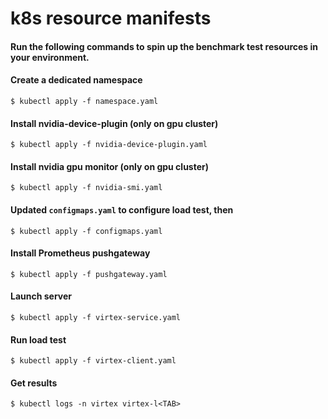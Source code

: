 # k8s resource manifests

#### Run the following commands to spin up the benchmark test resources in your environment.

#### Create a dedicated namespace
    $ kubectl apply -f namespace.yaml

#### Install nvidia-device-plugin (only on gpu cluster)
    $ kubectl apply -f nvidia-device-plugin.yaml

#### Install nvidia gpu monitor (only on gpu cluster)
    $ kubectl apply -f nvidia-smi.yaml

#### Updated `configmaps.yaml` to configure load test, then
    $ kubectl apply -f configmaps.yaml

#### Install Prometheus pushgateway
    $ kubectl apply -f pushgateway.yaml

#### Launch server
    $ kubectl apply -f virtex-service.yaml

#### Run load test
    $ kubectl apply -f virtex-client.yaml

#### Get results
    $ kubectl logs -n virtex virtex-l<TAB>